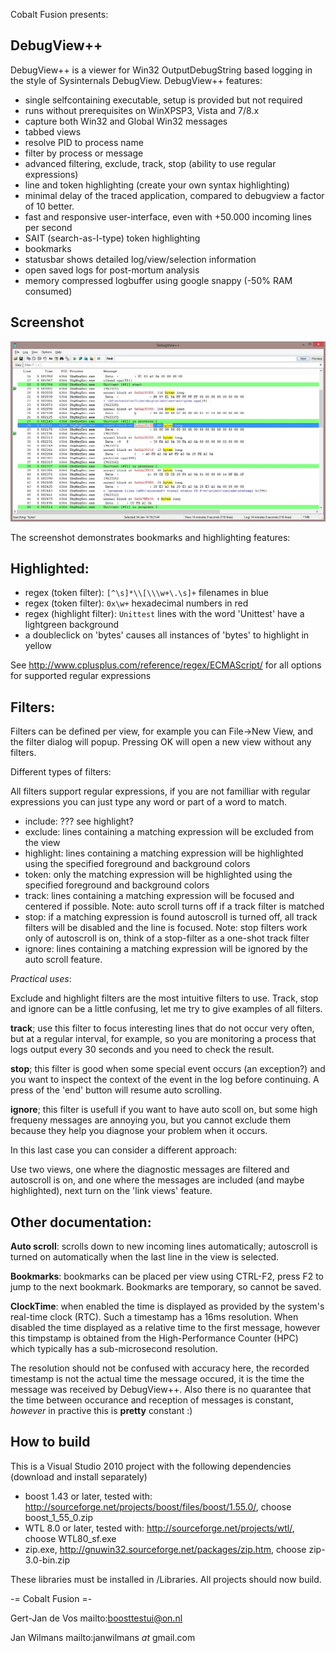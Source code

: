 Cobalt Fusion presents:

DebugView++
----------

DebugView++ is a viewer for Win32 OutputDebugString based logging in the style of
Sysinternals DebugView. DebugView++ features:

- single selfcontaining executable, setup is provided but not required
- runs without prerequisites on WinXPSP3, Vista and 7/8.x
- capture both Win32 and Global Win32 messages
- tabbed views
- resolve PID to process name
- filter by process or message
- advanced filtering, exclude, track, stop (ability to use regular expressions) 
- line and token highlighting (create your own syntax highlighting)
- minimal delay of the traced application, compared to debugview a factor of 10 better.
- fast and responsive user-interface, even with +50.000 incoming lines per second
- SAIT (search-as-I-type) token highlighting
- bookmarks
- statusbar shows detailed log/view/selection information
- open saved logs for post-mortum analysis
- memory compressed logbuffer using google snappy (-50% RAM consumed)


Screenshot
----------
![DebugView++ Screenshot](/DebugView++/art/syntax_high.jpg "DebugView++ Screenshot")

The screenshot demonstrates bookmarks and highlighting features:

Highlighted:
------------
- regex (token filter):     ``[^\s]*\\[\\\w+\.\s]+``    filenames in blue
- regex (token filter):     ``0x\w+``                   hexadecimal numbers in red
- regex (highlight filter): ``Unittest``                lines with the word 'Unittest' have a lightgreen background
- a doubleclick on 'bytes' causes all instances of 'bytes' to highlight in yellow

See http://www.cplusplus.com/reference/regex/ECMAScript/ for all options for supported regular expressions

Filters:
--------

Filters can be defined per view, for example you can File->New View, and the filter dialog will popup.
Pressing OK will open a new view without any filters. 

Different types of filters:

All filters support regular expressions, if you are not familliar with regular expressions you can
just type any word or part of a word to match.

- include: ??? see highlight?
- exclude: lines containing a matching expression will be excluded from the view
- highlight: lines containing a matching expression will be highlighted using the specified foreground and background colors
- token: only the matching expression will be highlighted using the specified foreground and background colors
- track: lines containing a matching expression will be focused and centered if possible. Note: auto scroll turns off if a track filter is matched 
- stop: if a matching expression is found autoscroll is turned off, all track filters will be disabled and the line is focused. Note: stop filters work only of autoscroll is on, think of a stop-filter as a one-shot track filter
- ignore: lines containing a matching expression will be ignored by the auto scroll feature. 

*Practical uses*:

Exclude and highlight filters are the most intuitive filters to use. Track, stop and ignore can be a little confusing, let me try to give examples of all filters.

**track**; use this filter to focus interesting lines that do not occur very often, but at a regular interval, for example, so you are monitoring a process that logs output every 30 seconds and you need to check the result. 

**stop**; this filter is good when some special event occurs (an exception?) and you want to inspect the context of the event in the log before continuing. A press of the 'end' button will resume auto scrolling.

**ignore**; this filter is usefull if you want to have auto scoll on, but some high frequeny messages are annoying you, but you cannot exclude them because they help you diagnose your problem when it occurs.

In this last case you can consider a different approach:

Use two views, one where the diagnostic messages are filtered and autoscroll is on, and one where the messages are included (and maybe highlighted), next turn on the 'link views' feature.



Other documentation:
--------------------

**Auto scroll**: scrolls down to new incoming lines automatically; autoscroll is turned on automatically when the last line in the view is selected.

**Bookmarks**: bookmarks can be placed per view using CTRL-F2, press F2 to jump to the next bookmark. Bookmarks are temporary, so cannot be saved.

**ClockTime**: when enabled the time is displayed as provided by the system's real-time clock (RTC). Such a timestamp has a 16ms resolution. When disabled the time displayed as a relative time to the first message, however this timpstamp is obtained from the High-Performance Counter (HPC) which typically has a sub-microsecond resolution.

The resolution should not be confused with accuracy here, the recorded timestamp is not the actual time the message occured, it is the time the message was received by DebugView++. Also there is no quarantee that the time between occurance and reception of messages is constant, *however* in practive this is **pretty** constant :)


How to build
------------

This is a Visual Studio 2010 project with the following dependencies (download and install separately)
- boost 1.43 or later, tested with: http://sourceforge.net/projects/boost/files/boost/1.55.0/, choose boost_1_55_0.zip
- WTL 8.0 or later, tested with: http://sourceforge.net/projects/wtl/, choose WTL80_sf.exe
- zip.exe, http://gnuwin32.sourceforge.net/packages/zip.htm, choose zip-3.0-bin.zip

These libraries must be installed in /Libraries. All projects should now build.

-= Cobalt Fusion =-

Gert-Jan de Vos
mailto:boosttestui@on.nl

Jan Wilmans
mailto:janwilmans _at_ gmail.com
